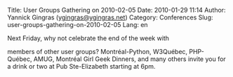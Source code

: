Title: User Groups Gathering on 2010-02-05
Date: 2010-01-29 11:14
Author: Yannick Gingras (ygingras@ygingras.net)
Category: Conferences
Slug: user-groups-gathering-on-2010-02-05
Lang: en

<!--:en-->Next Friday, why not celebrate the end of the week with
members of other user groups? Montréal-Python, W3Québec, PHP-Québec,
AMUG, Montréal Girl Geek Dinners, and many others invite you for a drink
or two at Pub Ste-Elizabeth starting at 6pm.
